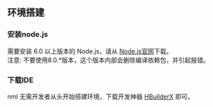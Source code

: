 ## 环境搭建
### 安装node.js
需要安装 6.0 以上版本的 Node.js，请从 [Node.js官网](https://nodejs.org/en/)下载。  
注意: 不要使用8.0.*版本，这个版本内部会删除编译依赖包，并引起报错。

### 下载IDE
nml 无需开发者从头开始搭建环境，下载开发神器 [HBuilderX](http://www.dcloud.io/hbuilderx.html) 即可。